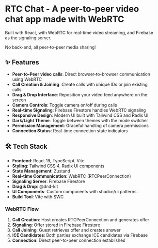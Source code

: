 # RTC Chat - A peer-to-peer video chat app made with WebRTC

Built with React, with WebRTC for real-time video streaming, and Firebase as the signaling server.

No back-end, all peer-to-peer media sharing!

## ✨ Features

- **Peer-to-Peer video calls**: Direct browser-to-browser communication using WebRTC
- **Call Creation & Joining**: Create calls with unique IDs or join existing calls
- **Drag & Drop Interface**: Reposition your video feed anywhere on the screen
- **Camera Controls**: Toggle camera on/off during calls
- **Real-time Signaling**: Firebase Firestore handles WebRTC signaling
- **Responsive Design**: Modern UI built with Tailwind CSS and Radix UI
- **Dark/Light Theme**: Toggle between themes with the mode switcher
- **Permission Management**: Graceful handling of camera permissions
- **Connection Status**: Real-time connection state indicators

## 🛠️ Tech Stack

- **Frontend**: React 19, TypeScript, Vite
- **Styling**: Tailwind CSS 4, Radix UI components
- **State Management**: Zustand
- **Real-time Communication**: WebRTC (RTCPeerConnection)
- **Signaling Server**: Firebase Firestore
- **Drag & Drop**: @dnd-kit
- **UI Components**: Custom components with shadcn/ui patterns
- **Build Tool**: Vite with SWC

### WebRTC Flow

1. **Call Creation**: Host creates RTCPeerConnection and generates offer
2. **Signaling**: Offer stored in Firebase Firestore
3. **Call Joining**: Guest retrieves offer and creates answer
4. **ICE Candidates**: Both parties exchange ICE candidates via Firebase
5. **Connection**: Direct peer-to-peer connection established
